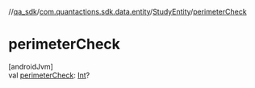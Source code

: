 //[qa_sdk](../../../index.md)/[com.quantactions.sdk.data.entity](../index.md)/[StudyEntity](index.md)/[perimeterCheck](perimeter-check.md)

# perimeterCheck

[androidJvm]\
val [perimeterCheck](perimeter-check.md): [Int](https://kotlinlang.org/api/latest/jvm/stdlib/kotlin/-int/index.html)?
